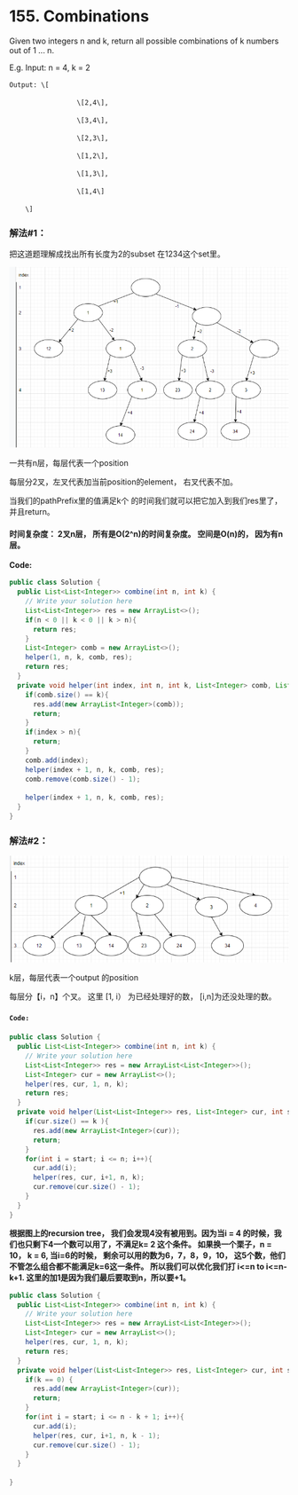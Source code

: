 # 155. Combinations

Given two integers n and k, return all possible combinations of k numbers out of 1 ... n.

E.g.    Input: n = 4, k = 2

    Output: \[

                     \[2,4\],

                     \[3,4\],

                     \[2,3\],

                     \[1,2\],

                     \[1,3\],

                     \[1,4\]

        \]

### 解法\#1：

把这道题理解成找出所有长度为2的subset  在1234这个set里。

![](../../.gitbook/assets/image.png)

一共有n层，每层代表一个position

每层分2叉，左叉代表加当前position的element， 右叉代表不加。

当我们的pathPrefix里的值满足k个 的时间我们就可以把它加入到我们res里了，并且return。

#### 时间复杂度： 2叉n层， 所有是O\(2^n\)的时间复杂度。 空间是O\(n\)的， 因为有n层。

**Code:**

```java
public class Solution {
  public List<List<Integer>> combine(int n, int k) {
    // Write your solution here
    List<List<Integer>> res = new ArrayList<>();
    if(n < 0 || k < 0 || k > n){
      return res;
    }
    List<Integer> comb = new ArrayList<>();
    helper(1, n, k, comb, res);
    return res;
  }
  private void helper(int index, int n, int k, List<Integer> comb, List<List<Integer>> res){
    if(comb.size() == k){
      res.add(new ArrayList<Integer>(comb));
      return;
    }
    if(index > n){
      return;
    }
    comb.add(index);
    helper(index + 1, n, k, comb, res);
    comb.remove(comb.size() - 1);

    helper(index + 1, n, k, comb, res);
  }
}
```

### 解法\#2：

![](../../.gitbook/assets/image%20%286%29.png)

k层，每层代表一个output 的position

每层分【i，n】个叉。 这里 \[1, i） 为已经处理好的数， \[i,n\]为还没处理的数。

#### `Code:`

```java
public class Solution {
  public List<List<Integer>> combine(int n, int k) {
    // Write your solution here
    List<List<Integer>> res = new ArrayList<List<Integer>>();
    List<Integer> cur = new ArrayList<>();
    helper(res, cur, 1, n, k);
    return res;
  }
  private void helper(List<List<Integer>> res, List<Integer> cur, int start, int n, int k) {
    if(cur.size() == k ){
      res.add(new ArrayList<Integer>(cur));
      return;
    }
    for(int i = start; i <= n; i++){
      cur.add(i);
      helper(res, cur, i+1, n, k);
      cur.remove(cur.size() - 1);
    }
  }
}
```

**根据图上的recursion tree， 我们会发现4没有被用到。因为当i = 4 的时候，我们也只剩下4一个数可以用了，不满足k= 2 这个条件。 如果换一个栗子，n = 10， k = 6, 当i=6的时候， 剩余可以用的数为6，7，8，9，10， 这5个数，他们不管怎么组合都不能满足k=6这一条件。 所以我们可以优化我们打 i&lt;=n  to i&lt;=n-k+1. 这里的加1是因为我们最后要取到n，所以要+1。**

```java
public class Solution {
  public List<List<Integer>> combine(int n, int k) {
    // Write your solution here
    List<List<Integer>> res = new ArrayList<List<Integer>>();
    List<Integer> cur = new ArrayList<>();
    helper(res, cur, 1, n, k);
    return res;
  }
  private void helper(List<List<Integer>> res, List<Integer> cur, int start, int n, int k) {
    if(k == 0) {
      res.add(new ArrayList<Integer>(cur));
      return;
    }
    for(int i = start; i <= n - k + 1; i++){
      cur.add(i);
      helper(res, cur, i+1, n, k - 1);
      cur.remove(cur.size() - 1);
    }
  }

}
```

